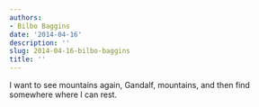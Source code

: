```yaml
---
authors:
- Bilbo Baggins
date: '2014-04-16'
description: ''
slug: 2014-04-16-bilbo-baggins
title: ''
---
```

I want to see mountains again, Gandalf, mountains, and then find somewhere where I can rest.



